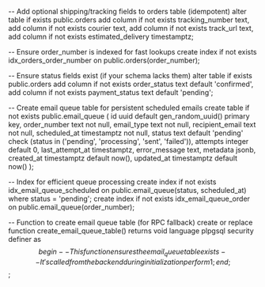 -- Add optional shipping/tracking fields to orders table (idempotent)
alter table if exists public.orders
  add column if not exists tracking_number text,
  add column if not exists courier text,
  add column if not exists track_url text,
  add column if not exists estimated_delivery timestamptz;

-- Ensure order_number is indexed for fast lookups
create index if not exists idx_orders_order_number on public.orders(order_number);

-- Ensure status fields exist (if your schema lacks them)
alter table if exists public.orders
  add column if not exists order_status text default 'confirmed',
  add column if not exists payment_status text default 'pending';

-- Create email queue table for persistent scheduled emails
create table if not exists public.email_queue (
  id uuid default gen_random_uuid() primary key,
  order_number text not null,
  email_type text not null,
  recipient_email text not null,
  scheduled_at timestamptz not null,
  status text default 'pending' check (status in ('pending', 'processing', 'sent', 'failed')),
  attempts integer default 0,
  last_attempt_at timestamptz,
  error_message text,
  metadata jsonb,
  created_at timestamptz default now(),
  updated_at timestamptz default now()
);

-- Index for efficient queue processing
create index if not exists idx_email_queue_scheduled on public.email_queue(status, scheduled_at) where status = 'pending';
create index if not exists idx_email_queue_order on public.email_queue(order_number);

-- Function to create email queue table (for RPC fallback)
create or replace function create_email_queue_table()
returns void
language plpgsql
security definer
as $$
begin
  -- This function ensures the email_queue table exists
  -- It's called from the backend during initialization
  perform 1;
end;
$$;
